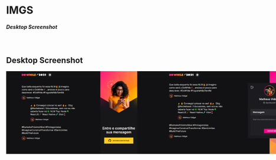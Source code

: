 # IMGS
##### Desktop Screenshot

<br>

## Desktop Screenshot
<div style="display: flex; flex-direction: 'column'; align-items: 'center';">
<!-- Responsive, 1440 x 900, 50% (Laptop L - 1440px)-->
    <img width="400px" src="./home.png">
    <img width="400px" src="./home-logged.png">
    <img width="400px" src="./home-logged-typing.png">
    <img width="400px" src="./toast.png">
    <img width="400px" src="./404.png">
</div>
    <!-- IMGS
      ------------------------------
      splash
      ------------------------------
      home
      home-logged
      home-logged-typing
      ------------------------------
      toast
      ------------------------------
      404
      ------------------------------
    -->